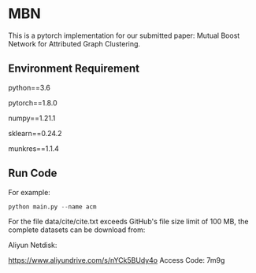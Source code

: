 # MBN
This is a pytorch implementation for our submitted paper: Mutual Boost Network for Attributed Graph Clustering.

## Environment Requirement

python==3.6

pytorch==1.8.0

numpy==1.21.1

sklearn==0.24.2

munkres==1.1.4

## Run Code
For example: 
```python
python main.py --name acm
```
For the file data/cite/cite.txt exceeds GitHub's file size limit of 100 MB, the complete datasets can be download from: 

Aliyun Netdisk:

https://www.aliyundrive.com/s/nYCk5BUdy4o Access Code: 7m9g
